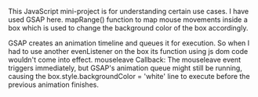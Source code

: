 This JavaScript mini-project is for understanding certain use cases.
I have used GSAP here. mapRange() function to map mouse movements inside a box which is used to change the background color of the box accordingly.

GSAP creates an animation timeline and queues it for execution. So when I had to use another evenListener on the box its function using js dom code wouldn't come into effect.
mouseleave Callback: The mouseleave event triggers immediately, but GSAP's animation queue might still be running, causing the box.style.backgroundColor = 'white' line to execute before the previous animation finishes.
